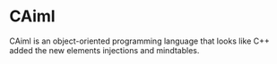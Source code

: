 # CAiml
CAiml is an object-oriented programming language that looks like C++ added the new elements injections and mindtables.
